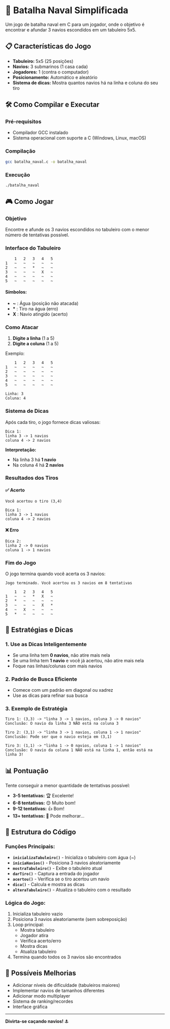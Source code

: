 # 🚢 Batalha Naval Simplificada

Um jogo de batalha naval em C para um jogador, onde o objetivo é encontrar e afundar 3 navios escondidos em um tabuleiro 5x5.

## 📋 Características do Jogo

- **Tabuleiro:** 5x5 (25 posições)
- **Navios:** 3 submarinos (1 casa cada)
- **Jogadores:** 1 (contra o computador)
- **Posicionamento:** Automático e aleatório
- **Sistema de dicas:** Mostra quantos navios há na linha e coluna do seu tiro

## 🛠️ Como Compilar e Executar

### Pré-requisitos

- Compilador GCC instalado
- Sistema operacional com suporte a C (Windows, Linux, macOS)

### Compilação

```bash
gcc batalha_naval.c -o batalha_naval
```

### Execução

```bash
./batalha_naval
```

## 🎮 Como Jogar

### Objetivo

Encontre e afunde os 3 navios escondidos no tabuleiro com o menor número de tentativas possível.

### Interface do Tabuleiro

```
	1 	2 	3 	4 	5
1	~	~	~	~	~
2	~	~	*	~	~
3	~	~	~	X	~
4	~	~	~	~	~
5	~	~	~	~	~
```

#### Símbolos:

- **~** : Água (posição não atacada)
- **\*** : Tiro na água (erro)
- **X** : Navio atingido (acerto)

### Como Atacar

1. **Digite a linha** (1 a 5)
2. **Digite a coluna** (1 a 5)

Exemplo:

```
	1 	2 	3 	4 	5
1	~	~	~	~	~
2	~	~	~	~	~
3	~	~	~	~	~
4	~	~	~	~	~
5	~	~	~	~	~

Linha: 3
Coluna: 4
```

### Sistema de Dicas

Após cada tiro, o jogo fornece dicas valiosas:

```
Dica 1:
linha 3 -> 1 navios
coluna 4 -> 2 navios
```

**Interpretação:**

- Na linha 3 há **1 navio**
- Na coluna 4 há **2 navios**

### Resultados dos Tiros

#### ✅ Acerto

```
Você acertou o tiro (3,4)

Dica 1:
linha 3 -> 1 navios
coluna 4 -> 2 navios
```

#### ❌ Erro

```
Dica 2:
linha 2 -> 0 navios
coluna 1 -> 1 navios
```

### Fim do Jogo

O jogo termina quando você acerta os 3 navios:

```
Jogo terminado. Você acertou os 3 navios em 8 tentativas

	1 	2 	3 	4 	5
1	~	~	*	X	~
2	*	~	~	~	~
3	~	~	~	X	*
4	~	X	~	~	~
5	*	~	~	~	~
```

## 🎯 Estratégias e Dicas

### 1. Use as Dicas Inteligentemente

- Se uma linha tem **0 navios**, não atire mais nela
- Se uma linha tem **1 navio** e você já acertou, não atire mais nela
- Foque nas linhas/colunas com mais navios

### 2. Padrão de Busca Eficiente

- Comece com um padrão em diagonal ou xadrez
- Use as dicas para refinar sua busca

### 3. Exemplo de Estratégia

```
Tiro 1: (3,3) -> "linha 3 -> 1 navios, coluna 3 -> 0 navios"
Conclusão: O navio da linha 3 NÃO está na coluna 3

Tiro 2: (3,1) -> "linha 3 -> 1 navios, coluna 1 -> 1 navios"
Conclusão: Pode ser que o navio esteja em (3,1)

Tiro 3: (1,1) -> "linha 1 -> 0 navios, coluna 1 -> 1 navios"
Conclusão: O navio da coluna 1 NÃO está na linha 1, então está na linha 3!
```

## 📊 Pontuação

Tente conseguir a menor quantidade de tentativas possível:

- **3-5 tentativas:** 🏆 Excelente!
- **6-8 tentativas:** 😊 Muito bom!
- **9-12 tentativas:** 👍 Bom!
- **13+ tentativas:** 🤔 Pode melhorar...

## 🔧 Estrutura do Código

### Funções Principais:

- **`inicializaTabuleiro()`** - Inicializa o tabuleiro com água (~)
- **`iniciaNavios()`** - Posiciona 3 navios aleatoriamente
- **`mostraTabuleiro()`** - Exibe o tabuleiro atual
- **`darTiro()`** - Captura a entrada do jogador
- **`acertou()`** - Verifica se o tiro acertou um navio
- **`dica()`** - Calcula e mostra as dicas
- **`alteraTabuleiro()`** - Atualiza o tabuleiro com o resultado

### Lógica do Jogo:

1. Inicializa tabuleiro vazio
2. Posiciona 3 navios aleatoriamente (sem sobreposição)
3. Loop principal:
   - Mostra tabuleiro
   - Jogador atira
   - Verifica acerto/erro
   - Mostra dicas
   - Atualiza tabuleiro
4. Termina quando todos os 3 navios são encontrados

## 🚀 Possíveis Melhorias

- Adicionar níveis de dificuldade (tabuleiros maiores)
- Implementar navios de tamanhos diferentes
- Adicionar modo multiplayer
- Sistema de ranking/recordes
- Interface gráfica

---

**Divirta-se caçando navios! ⚓**
